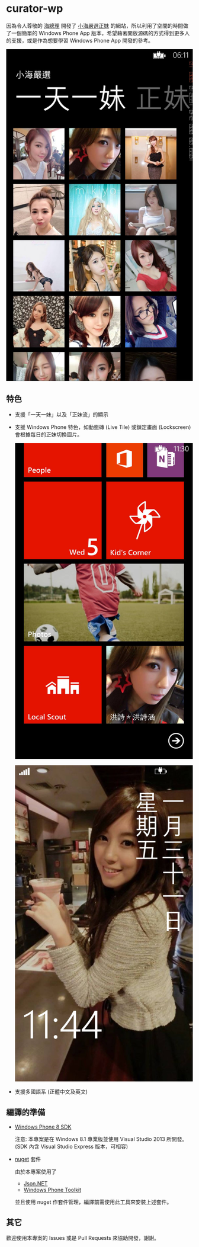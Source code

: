 # curator-wp

因為令人尊敬的 [海總理] 開發了 [小海嚴選正妹] 的網站，所以利用了空間的時間做了一個簡單的 Windows Phone App 版本，希望藉著開放源碼的方式得到更多人的支援，或是作為想要學習 Windows Phone App 開發的參考。

![首頁畫面](Screenshots/daily.jpg "一天一妹")

## 特色

  * 支援「一天一妹」以及「正妹流」的顯示

  * 支援 Windows Phone 特色，如動態磚 (Live Tile) 或鎖定畫面 (Lockscreen) 會根據每日的正妹切換圖片。

    ![支援動態磚](Screenshots/livetile.jpg "動態磚更新")

    ![鎖定畫面](Screenshots/lockscreen.jpg "鎖定畫面")

  * 支援多國語系 (正體中文及英文)

## 編譯的準備

  * [Windows Phone 8 SDK](http://dev.windowsphone.com/downloadsdk)

    注意: 本專案是在 Windows 8.1 專業版並使用 Visual Studio 2013 所開發。(SDK 內含 Visual Studio Express 版本，可相容)

  * [nuget](http://nuget.codeplex.com/) 套件

    由於本專案使用了 
	
	- [Json.NET](http://james.newtonking.com/json)
	- [Windows Phone Toolkit](http://phone.codeplex.com/)
	
	並且使用 nuget 作套件管理，編譯前需使用此工具來安裝上述套件。

## 其它

歡迎使用本專案的 Issues 或是 Pull Requests 來協助開發，謝謝。


[海總理]: http://tzangms.com/
[小海嚴選正妹]: http://curator.im
